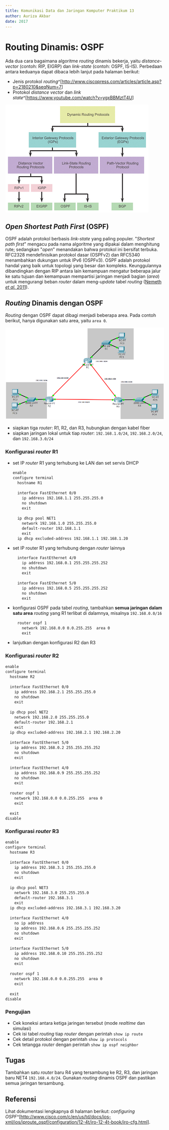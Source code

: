 ```yaml
---
title: Komunikasi Data dan Jaringan Komputer Praktikum 13
author: Auriza Akbar
date: 2017
---
```


# Routing Dinamis: OSPF

Ada dua cara bagaimana algoritme *routing* dinamis bekerja, yaitu *distance-vector* (contoh: RIP, EIGRP) dan *link-state* (contoh: OSPF, IS-IS).
Perbedaan antara keduanya dapat dibaca lebih lanjut pada halaman berikut:

- Jenis protokol *routing*^[<http://www.ciscopress.com/articles/article.asp?p=2180210&seqNum=7>]
- Protokol *distance vector* dan *link state*^[<https://www.youtube.com/watch?v=ygxBBMztT4U>]


![Protokol *routing* dinamis (sumber: [Cisco](http://www.ciscopress.com/articles/article.asp?p=2180210&seqNum=7))](etc/13/dyn-routing.jpg)


## *Open Shortest Path First* (OSPF)

OSPF adalah protokol berbasis *link-state* yang paling populer.
"*Shortest path first*" mengacu pada nama algoritme yang dipakai dalam menghitung rute; sedangkan "*open*" menandakan bahwa protokol ini bersifat terbuka.
RFC2328 mendefinisikan protokol dasar (OSPFv2) dan RFC5340 menambahkan dukungan untuk IPv6 (OSPFv3).
OSPF adalah protokol handal yang baik untuk topologi yang besar dan kompleks.
Keunggulannya dibandingkan dengan RIP antara lain kemampuan mengatur beberapa jalur ke satu tujuan dan kemampuan mempartisi jaringan menjadi bagian (*area*) untuk mengurangi beban *router* dalam meng-*update* tabel *routing* ([Nemeth *et al.* 2011](https://goo.gl/RicmLf)).


## *Routing* Dinamis dengan OSPF

*Routing* dengan OSPF dapat dibagi menjadi beberapa area.
Pada contoh berikut, hanya digunakan satu area, yaitu `area 0`.

![Routing dinamis dengan OSPF](etc/12/rip2.png)

- siapkan tiga *router*: R1, R2, dan R3, hubungkan dengan kabel fiber
- siapkan jaringan lokal untuk tiap *router*: `192.168.1.0/24`, `192.168.2.0/24`, dan `192.168.3.0/24`

### Konfigurasi *router* R1

- set IP *router* R1 yang terhubung ke LAN dan set servis DHCP

    ~~~
    enable
    configure terminal
      hostname R1

      interface FastEthernet 0/0
        ip address 192.168.1.1 255.255.255.0
        no shutdown
        exit

      ip dhcp pool NET1
        network 192.168.1.0 255.255.255.0
        default-router 192.168.1.1
        exit
      ip dhcp excluded-address 192.168.1.1 192.168.1.20
    ~~~

- set IP router R1 yang terhubung dengan *router* lainnya

    ~~~
      interface FastEthernet 4/0
        ip address 192.168.0.1 255.255.255.252
        no shutdown
        exit

      interface FastEthernet 5/0
        ip address 192.168.0.5 255.255.255.252
        no shutdown
        exit
    ~~~

- konfigurasi OSPF pada tabel *routing*, tambahkan **semua jaringan dalam satu area**
    *routing* yang R1 terlibat di dalamnya, misalnya `192.168.0.0/16`

    ~~~
      router ospf 1
        network 192.168.0.0 0.0.255.255  area 0
        exit
    ~~~

- lanjutkan dengan konfigurasi R2 dan R3


### Konfigurasi *router* R2

~~~
enable
configure terminal
  hostname R2

  interface FastEthernet 0/0
    ip address 192.168.2.1 255.255.255.0
    no shutdown
    exit

  ip dhcp pool NET2
    network 192.168.2.0 255.255.255.0
    default-router 192.168.2.1
    exit
  ip dhcp excluded-address 192.168.2.1 192.168.2.20

  interface FastEthernet 5/0
    ip address 192.168.0.2 255.255.255.252
    no shutdown
    exit

  interface FastEthernet 4/0
    ip address 192.168.0.9 255.255.255.252
    no shutdown
    exit

  router ospf 1
    network 192.168.0.0 0.0.255.255  area 0
    exit

  exit
disable
~~~

### Konfigurasi *router* R3

~~~
enable
configure terminal
  hostname R3

  interface FastEthernet 0/0
    ip address 192.168.3.1 255.255.255.0
    no shutdown
    exit

  ip dhcp pool NET3
    network 192.168.3.0 255.255.255.0
    default-router 192.168.3.1
    exit
  ip dhcp excluded-address 192.168.3.1 192.168.3.20

  interface FastEthernet 4/0
    no ip address
    ip address 192.168.0.6 255.255.255.252
    no shutdown
    exit

  interface FastEthernet 5/0
    ip address 192.168.0.10 255.255.255.252
    no shutdown
    exit

  router ospf 1
    network 192.168.0.0 0.0.255.255  area 0
    exit

  exit
disable
~~~

### Pengujian

- Cek koneksi antara ketiga jaringan tersebut (mode *realtime* dan simulasi)
- Cek isi tabel *routing* tiap *router* dengan perintah `show ip route`
- Cek detail protokol dengan perintah `show ip protocols`
- Cek tetangga *router* dengan perintah `show ip ospf neighbor`


## Tugas

Tambahkan satu *router* baru R4 yang tersambung ke R2, R3, dan jaringan baru NET4 `192.168.4.0/24`.
Gunakan *routing* dinamis OSPF dan pastikan semua jaringan tersambung.

## Referensi

Lihat dokumentasi lengkapnya di halaman berikut: *configuring OSPF*^[<http://www.cisco.com/c/en/us/td/docs/ios-xml/ios/iproute_ospf/configuration/12-4t/iro-12-4t-book/iro-cfg.html>].
